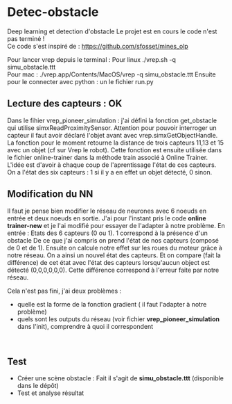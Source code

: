 # Detec-obstacle
Deep learning et detection d'obstacle
Le projet est en cours le code n'est pas terminé !  
Ce code s'est inspiré de : https://github.com/sfosset/mines_olp

Pour lancer vrep depuis le terminal : 
Pour linux ./vrep.sh  -q simu_obstacle.ttt <br/>
Pour mac : ./vrep.app/Contents/MacOS/vrep  -q simu_obstacle.ttt 
Ensuite pour le connecter avec python : un le fichier run.py


## Lecture des capteurs : OK
Dans le fihier vrep_pioneer_simulation : j'ai défini la fonction get_obstacle qui utilise simxReadProximitySensor. Attention pour pouvoir interroger un capteur il faut avoir déclaré l'objet avant avec vrep.simxGetObjectHandle. 
La fonction pour le moment retourne la distance de trois capteurs 11,13 et 15 avec un objet (cf sur Vrep le robot). 
Cette fonction est ensuite utilisée dans le fichier online-trainer dans la méthode train associé à Online Trainer. L'idée est d'avoir à chaque coup de l'aprentissage l'état de ces capteurs. 
On a l'état des six capteurs : 1 si il y a en effet un objet détecté, 0 sinon.  
## Modification du NN 
Il faut je pense bien modifier le réseau de neurones avec 6 noeuds en entrée et deux noeuds en sortie.
J'ai pour l'instant pris le code **online trainer-new**  et je l'ai modifié pour essayer de l'adapter à notre problème. 
En entrée : Etats des 6 capteurs (0 ou 1). 1 correspond à la présence d'un obstacle
De ce que j'ai compris on prend l'état de nos capteurs (composé de 0 et de 1). Ensuite on calcule notre effet sur les roues du moteur grâce à notre réseau. On a ainsi un nouvel état des capteurs. Et on compare (fait la différence) de cet état avec l'état des capteurs lorsqu'aucun object est détecté (0,0,0,0,0,0). Cette différence correspond à l'erreur faite par notre réseau.  

Cela n'est pas fini, j'ai deux problèmes : 
- quelle est la forme de la fonction gradient ( il faut l'adapter à notre problème)
- quels sont les outputs du réseau (voir fichier **vrep_pioneer_simulation** dans l'init), comprendre à quoi il correspondent 
<br/>


## Test 
- Créer une scène obstacle : Fait il s'agit de **simu_obstacle.ttt** (disponible dans le dépôt)
- Test et analyse résultat

